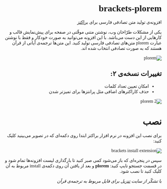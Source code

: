 <div dir="rtl" style="font-family: tahoma">

# brackets-plorem
افزونه‌ی تولید متن تصادفی فارسی برای [براکتز](http://brackets.io)

یکی از مشکلات طرّاحان وب، نوشتن متنی موقّتی در صفحه برای پیش‌نمایش قالب و کارهایی  از این دست می‌باشد. با این افزونه می‌توانید به صورت خودکار و فقط با نوشتن عبارت plorem  متن‌های تصادفی فارسی تولید کنید. این متن‌ها ترجمه‌ی آیاتی از قرآن هستند که به صورت تصادفی انتخاب شده اند.


![plorem](https://cdn.rawgit.com/sabereen/brackets-plorem/master/plorem.gif)

## تغییرات نسخه‌ی ۲:
- امکان تعیین تعداد کلمات
- حذف کاراکترهای اضافی مثل پرانتزها برای تمیزتر شدن

![plorem 2](https://cdn.rawgit.com/sabereen/brackets-plorem/master/plorem2.gif)


# نصب
برای نصب این افزونه در نرم افزار براکتز ابتدا روی دکمه‌ای که در تصویر می‌بینید کلیک کنید:

![brackets install extension](http://brackets.dnbard.com/images/extensions1.png)

سپس در پنجره‌ای که باز می‌شود کمی صبر کنید تا بارگذاری لیست افزونه‌ها تمام شود و در قسمت جستجو تایپ کنید: **plorem**
و بعد از یافتن آن روی دکمه‌ی install مربوط به آن کلیک کنید تا نصب شود.


*با تشکّر از سایت [تنزیل](http://tanzil.net) برای فایل مربوط به ترجمه‌ی قرآن*

</div>